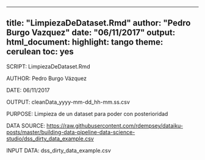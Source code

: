 
---
title: "LimpiezaDeDataset.Rmd"
author: "Pedro Burgo Vazquez"
date: "06/11/2017"
output: 
  html_document: 
    highlight: tango
    theme: cerulean
    toc: yes
---
SCRIPT: LimpiezaDeDataset.Rmd

AUTHOR: Pedro Burgo Vázquez

DATE: 06/11/2017

OUTPUT: cleanData_yyyy-mm-dd_hh-mm.ss.csv

PURPOSE: Limpieza de un dataset para poder con posterioridad

DATA SOURCE: https://raw.githubusercontent.com/rdempsey/dataiku-posts/master/building-data-pipeline-data-science-studio/dss_dirty_data_example.csv

INPUT DATA: dss_dirty_data_example.csv